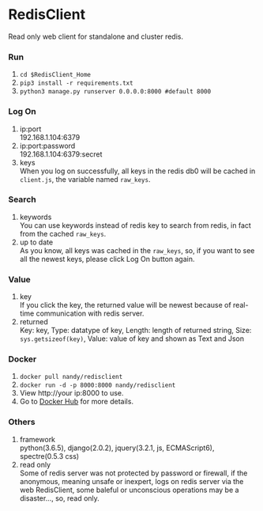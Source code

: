 # RedisClient  
Read only web client for standalone and cluster redis.

### Run
1. `cd $RedisClient_Home`
2. `pip3 install -r requirements.txt`
3. `python3 manage.py runserver 0.0.0.0:8000 #default 8000`

### Log On  
1. ip:port  
192.168.1.104:6379  
2. ip:port:password  
192.168.1.104:6379:secret  
3. keys  
When you log on successfully, all keys in the redis db0 will be cached in `client.js`, the variable named `raw_keys`.  

### Search  
1. keywords  
You can use keywords instead of redis key to search from redis, in fact from the cached `raw_keys`.  
2. up to date  
As you know, all keys was cached in the `raw_keys`, so, if you want to see all the newest keys, please click Log On button again.  

### Value  
1. key  
If you click the key, the returned value will be newest because of real-time communication with redis server.  
2. returned  
Key: key, Type: datatype of key, Length: length of returned string, Size: `sys.getsizeof(key)`, Value: value of key and shown as Text and Json

### Docker
1. `docker pull nandy/redisclient`
2. `docker run -d -p 8000:8000 nandy/redisclient`
4. View http://your ip:8000 to use.
3. Go to [Docker Hub](https://hub.docker.com/r/nandy/redisclient/) for more details.

### Others  
1. framework  
python(3.6.5), django(2.0.2), jquery(3.2.1, js, ECMAScript6), spectre(0.5.3 css)
2. read only  
Some of redis server was not protected by password or firewall, if the anonymous, meaning unsafe or inexpert, logs on redis server via the web RedisClient, some baleful or unconscious operations may be a disaster..., so, read only.